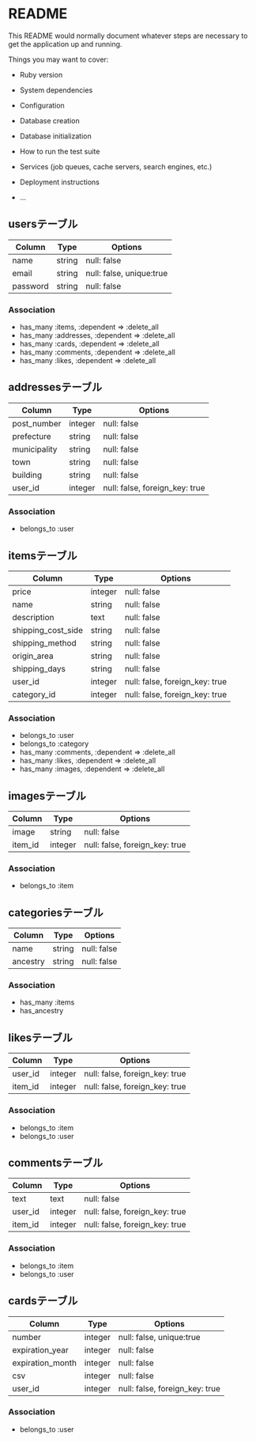 # README

This README would normally document whatever steps are necessary to get the
application up and running.

Things you may want to cover:

* Ruby version

* System dependencies

* Configuration

* Database creation

* Database initialization

* How to run the test suite

* Services (job queues, cache servers, search engines, etc.)

* Deployment instructions

* ...

## usersテーブル
|Column|Type|Options|
|------|----|-------|
|name|string|null: false|
|email|string|null: false, unique:true|
|password|string|null: false|
### Association
- has_many :items, :dependent => :delete_all
- has_many :addresses, :dependent => :delete_all
- has_many :cards, :dependent => :delete_all
- has_many :comments, :dependent => :delete_all
- has_many :likes, :dependent => :delete_all

## addressesテーブル
|Column|Type|Options|
|------|----|-------|
|post_number|integer|null: false|
|prefecture|string|null: false|
|municipality|string|null: false|
|town|string|null: false|
|building|string|null: false|
|user_id|integer|null: false, foreign_key: true|
### Association
- belongs_to :user

## itemsテーブル
|Column|Type|Options|
|------|----|-------|
|price|integer|null: false|
|name|string|null: false|
|description|text|null: false|
|shipping_cost_side|string|null: false|
|shipping_method|string|null: false|
|origin_area|string|null: false|
|shipping_days|string|null: false|
|user_id|integer|null: false, foreign_key: true|
|category_id|integer|null: false, foreign_key: true|
### Association
- belongs_to :user
- belongs_to :category
- has_many :comments, :dependent => :delete_all
- has_many :likes, :dependent => :delete_all
- has_many :images, :dependent => :delete_all

## imagesテーブル
|Column|Type|Options|
|------|----|-------|
|image|string|null: false|
|item_id|integer|null: false, foreign_key: true|
### Association
- belongs_to :item

## categoriesテーブル
|Column|Type|Options|
|------|----|-------|
|name|string|null: false|
|ancestry|string|null: false|
### Association
- has_many :items
- has_ancestry

## likesテーブル
|Column|Type|Options|
|------|----|-------|
|user_id|integer|null: false, foreign_key: true|
|item_id|integer|null: false, foreign_key: true|
### Association
- belongs_to :item
- belongs_to :user

## commentsテーブル
|Column|Type|Options|
|------|----|-------|
|text|text|null: false|
|user_id|integer|null: false, foreign_key: true|
|item_id|integer|null: false, foreign_key: true|
### Association
- belongs_to :item
- belongs_to :user

## cardsテーブル
|Column|Type|Options|
|------|----|-------|
|number|integer|null: false, unique:true|
|expiration_year|integer|null: false|
|expiration_month|integer|null: false|
|csv|integer|null: false|
|user_id|integer|null: false, foreign_key: true|
### Association
- belongs_to :user
